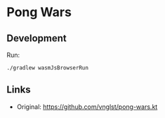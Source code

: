 # Pong Wars

## Development

Run:

```sh
./gradlew wasmJsBrowserRun
```

## Links

- Original: https://github.com/vnglst/pong-wars.kt
